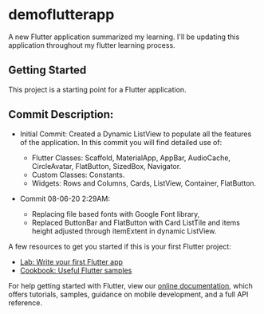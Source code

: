 # demoflutterapp

A new Flutter application summarized my learning.
I'll be updating this application throughout my flutter learning process.

## Getting Started

This project is a starting point for a Flutter application.

## Commit Description:
- Initial Commit: Created a Dynamic ListView to populate all the features of the application. In this commit you will find detailed use of:
    - Flutter Classes: Scaffold, MaterialApp, AppBar, AudioCache, CircleAvatar, FlatButton, SizedBox, Navigator.
    - Custom Classes: Constants.
    - Widgets: Rows and Columns, Cards, ListView, Container, FlatButton.

- Commit 08-06-20 2:29AM: 
    - Replacing file based fonts with Google Font library, 
    - Replaced ButtonBar and FlatButton with Card ListTile and items height adjusted through itemExtent in dynamic ListView. 
        
         
A few resources to get you started if this is your first Flutter project:

- [Lab: Write your first Flutter app](https://flutter.dev/docs/get-started/codelab)
- [Cookbook: Useful Flutter samples](https://flutter.dev/docs/cookbook)

For help getting started with Flutter, view our
[online documentation](https://flutter.dev/docs), which offers tutorials,
samples, guidance on mobile development, and a full API reference.
